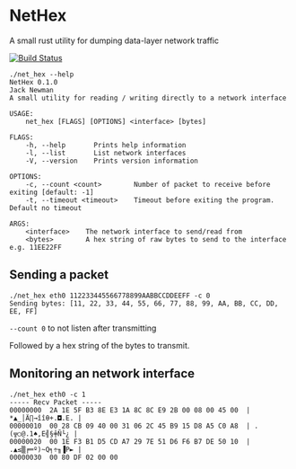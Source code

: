 # NetHex
A small rust utility for dumping data-layer network traffic

[![Build Status](https://travis-ci.org/JackNewman12/NetHex.svg?branch=master)](https://travis-ci.org/JackNewman12/NetHex)

```
./net_hex --help
NetHex 0.1.0
Jack Newman
A small utility for reading / writing directly to a network interface

USAGE:
    net_hex [FLAGS] [OPTIONS] <interface> [bytes]

FLAGS:
    -h, --help       Prints help information
    -l, --list       List network interfaces
    -V, --version    Prints version information

OPTIONS:
    -c, --count <count>        Number of packet to receive before exiting [default: -1]
    -t, --timeout <timeout>    Timeout before exiting the program. Default no timeout

ARGS:
    <interface>    The network interface to send/read from
    <bytes>        A hex string of raw bytes to send to the interface e.g. 11EE22FF
```


## Sending a packet
```
./net_hex eth0 112233445566778899AABBCCDDEEFF -c 0
Sending bytes: [11, 22, 33, 44, 55, 66, 77, 88, 99, AA, BB, CC, DD, EE, FF]
```
`--count 0` to not listen after transmitting

Followed by a hex string of the bytes to transmit.

## Monitoring an network interface
```
./net_hex eth0 -c 1
----- Recv Packet -----
00000000  2A 1E 5F B3 8E E3 1A 8C 8C E9 2B 00 08 00 45 00  | *▲_│Ä∏→îîθ+.◘.E. |
00000010  00 28 CB 09 40 00 31 06 2C 45 B9 15 D8 A5 C0 A8  | .(╦○@.1♠,E╣§╪Ñ└¿ |
00000020  00 1E F3 B1 D5 CD A7 29 7E 51 D6 F6 B7 DE 50 10  | .▲≤▒╒═º)~Q╕÷╖▐P► |
00000030  00 80 DF 02 00 00       
```
